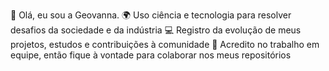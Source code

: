 👋 Olá, eu sou a Geovanna.
🌍 Uso ciência e tecnologia para resolver desafios da sociedade e da indústria
💻 Registro da evolução de meus projetos, estudos e contribuições à comunidade
🤝 Acredito no trabalho em equipe, então fique à vontade para colaborar nos meus repositórios
